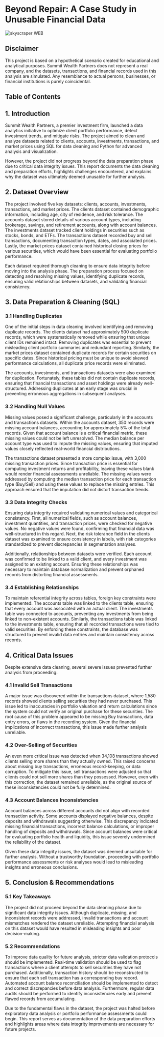 # Beyond Repair: A Case Study in Unusable Financial Data
![skyscraper WEB](https://github.com/user-attachments/assets/16f03688-1d64-4516-9bfa-85ca22e19b49)
## Disclaimer
This project is based on a hypothetical scenario created for educational and analytical purposes. Summit Wealth Partners does not represent a real company, and the datasets, transactions, and financial records used in this analysis are simulated. Any resemblance to actual persons, businesses, or financial institutions is purely coincidental.

## Table of Contents

## 1. Introduction
Summit Wealth Partners, a premier investment firm, launched a data analytics initiative to optimize client portfolio performance, detect investment trends, and mitigate risks. The project aimed to clean and analyze datasets related to clients, accounts, investments, transactions, and market prices using SQL for data cleaning and Python for advanced analysis and visualization.

However, the project did not progress beyond the data preparation phase due to critical data integrity issues. This report documents the data cleaning and preparation efforts, highlights challenges encountered, and explains why the dataset was ultimately deemed unusable for further analysis.

## 2. Dataset Overview
The project involved five key datasets: clients, accounts, investments, transactions, and market prices. The clients dataset contained demographic information, including age, city of residence, and risk tolerance. The accounts dataset stored details of various account types, including brokerage, savings, and retirement accounts, along with account balances. The investments dataset tracked client holdings in securities such as stocks, bonds, and ETFs. The transactions dataset recorded buy and sell transactions, documenting transaction types, dates, and associated prices. Lastly, the market prices dataset contained historical closing prices for various securities, which would have been essential for evaluating portfolio performance.

Each dataset required thorough cleaning to ensure data integrity before moving into the analysis phase. The preparation process focused on detecting and resolving missing values, identifying duplicate records, ensuring valid relationships between datasets, and validating financial consistency.

## 3. Data Preparation & Cleaning (SQL)
### 3.1 Handling Duplicates
One of the initial steps in data cleaning involved identifying and removing duplicate records. The clients dataset had approximately 500 duplicate records, which were systematically removed while ensuring that unique client IDs remained intact. Removing duplicates was essential to prevent misleading client portfolio summaries and redundant reporting. Similarly, the market prices dataset contained duplicate records for certain securities on specific dates. Since historical pricing must be unique to avoid skewed performance calculations, all duplicate price records were eliminated.

The accounts, investments, and transactions datasets were also examined for duplication. Fortunately, these tables did not contain duplicate records, ensuring that financial transactions and asset holdings were already well-structured. Addressing duplicates at an early stage was crucial in preventing erroneous aggregations in subsequent analyses.

### 3.2 Handling Null Values
Missing values posed a significant challenge, particularly in the accounts and transactions datasets. Within the accounts dataset, 350 records were missing account balances, accounting for approximately 5% of the total records. Given that account balance is a critical financial metric, these missing values could not be left unresolved. The median balance per account type was used to impute the missing values, ensuring that imputed values closely reflected real-world financial distributions.

The transactions dataset presented a more complex issue, with 3,000 missing transaction prices. Since transaction price is essential for computing investment returns and profitability, leaving these values blank would render financial assessments unreliable. The missing values were addressed by computing the median transaction price for each transaction type (Buy/Sell) and using these values to replace the missing entries. This approach ensured that the imputation did not distort transaction trends.

### 3.3 Data Integrity Checks
Ensuring data integrity required validating numerical values and categorical consistency. First, all numerical fields, such as account balances, investment quantities, and transaction prices, were checked for negative values. No negative values were found, confirming that financial data was well-structured in this regard. Next, the risk tolerance field in the clients dataset was examined to ensure consistency in labels, with risk categories standardized to prevent discrepancies in segmentation analyses.

Additionally, relationships between datasets were verified. Each account was confirmed to be linked to a valid client, and every investment was assigned to an existing account. Ensuring these relationships was necessary to maintain database normalization and prevent orphaned records from distorting financial assessments.

### 3.4 Establishing Relationships
To maintain referential integrity across tables, foreign key constraints were implemented. The accounts table was linked to the clients table, ensuring that every account was associated with an actual client. The investments table was connected to accounts, preventing any investments from being linked to non-existent accounts. Similarly, the transactions table was linked to the investments table, ensuring that all recorded transactions were tied to valid securities. By enforcing these constraints, the database was structured to prevent invalid data entries and maintain consistency across records.

## 4. Critical Data Issues
Despite extensive data cleaning, several severe issues prevented further analysis from proceeding.

### 4.1 Invalid Sell Transactions
A major issue was discovered within the transactions dataset, where 1,580 records showed clients selling securities they had never purchased. This issue led to inaccuracies in portfolio valuation and return calculations since the system could not verify an original purchase for these securities. The root cause of this problem appeared to be missing Buy transactions, data entry errors, or flaws in the recording system. Given the financial implications of incorrect transactions, this issue made further analysis unreliable.

### 4.2 Over-Selling of Securities
An even more critical issue was detected when 34,108 transactions showed clients selling more shares than they actually owned. This raised concerns about missing buy transactions, erroneous record-keeping, or data corruption. To mitigate this issue, sell transactions were adjusted so that clients could not sell more shares than they possessed. However, even with this correction, the dataset remained unreliable, as the original source of these inconsistencies could not be fully determined.

### 4.3 Account Balances Inconsistencies
Account balances across different accounts did not align with recorded transaction activity. Some accounts displayed negative balances, despite deposits and withdrawals suggesting otherwise. This discrepancy indicated missing financial transactions, incorrect balance calculations, or improper handling of deposits and withdrawals. Since account balances were critical for evaluating portfolio health and liquidity, this issue severely undermined the reliability of the dataset.

Given these data integrity issues, the dataset was deemed unsuitable for further analysis. Without a trustworthy foundation, proceeding with portfolio performance assessments or risk analyses would lead to misleading insights and erroneous conclusions.

## 5. Conclusion & Recommendations
### 5.1 Key Takeaways
The project did not proceed beyond the data cleaning phase due to significant data integrity issues. Although duplicate, missing, and inconsistent records were addressed, invalid transactions and account mismatches rendered the dataset unreliable. Attempting financial analysis on this dataset would have resulted in misleading insights and poor decision-making.

### 5.2 Recommendations
To improve data quality for future analysis, stricter data validation protocols should be implemented. Real-time validation should be used to flag transactions where a client attempts to sell securities they have not purchased. Additionally, transaction history should be reconstructed to ensure that each sell transaction has a corresponding buy record. Automated account balance reconciliation should be implemented to detect and correct discrepancies before data analysis. Furthermore, regular data audits should be performed to identify inconsistencies early and prevent flawed records from accumulating.

Due to the fundamental flaws in the dataset, the project was halted before exploratory data analysis or portfolio performance assessments could begin. This report serves as documentation of the data preparation efforts and highlights areas where data integrity improvements are necessary for future projects.



















